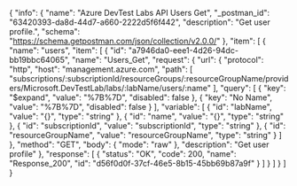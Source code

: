 {
  "info": {
    "name": "Azure DevTest Labs API Users Get",
    "_postman_id": "63420393-da8d-44d7-a660-2222d5f6f442",
    "description": "Get user profile.",
    "schema": "https://schema.getpostman.com/json/collection/v2.0.0/"
  },
  "item": [
    {
      "name": "users",
      "item": [
        {
          "id": "a7946da0-eee1-4d26-94dc-bb19bbc64065",
          "name": "Users_Get",
          "request": {
            "url": {
              "protocol": "http",
              "host": "management.azure.com",
              "path": [
                "subscriptions/:subscriptionId/resourceGroups/:resourceGroupName/providers/Microsoft.DevTestLab/labs/:labName/users/:name"
              ],
              "query": [
                {
                  "key": "$expand",
                  "value": "%7B%7D",
                  "disabled": false
                },
                {
                  "key": "No Name",
                  "value": "%7B%7D",
                  "disabled": false
                }
              ],
              "variable": [
                {
                  "id": "labName",
                  "value": "{}",
                  "type": "string"
                },
                {
                  "id": "name",
                  "value": "{}",
                  "type": "string"
                },
                {
                  "id": "subscriptionId",
                  "value": "subscriptionId",
                  "type": "string"
                },
                {
                  "id": "resourceGroupName",
                  "value": "resourceGroupName",
                  "type": "string"
                }
              ]
            },
            "method": "GET",
            "body": {
              "mode": "raw"
            },
            "description": "Get user profile"
          },
          "response": [
            {
              "status": "OK",
              "code": 200,
              "name": "Response_200",
              "id": "d56f0d0f-37cf-46e5-8b15-45bb69b87a9f"
            }
          ]
        }
      ]
    }
  ]
}